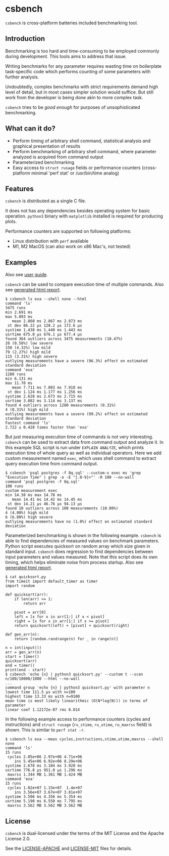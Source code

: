 # csbench

`csbench` is cross-platform batteries included benchmarking tool.

## Introduction

Benchmarking is too hard and time-consuming to be employed commonly during development. 
This tools aims to address that issue.

Writing benchmarks for any parameter requires wasting time on boilerplate task-specific code which performs counting of some parameters with further analysis.

Undoubtedly, complex benchmarks with strict requirements demand high level of detail, but in most cases simpler solution would suffice. 
But still work from the developer is being done akin to more complex task.

`csbench` tries to be *good enough* for purposes of unsophisticated benchmarking. 

## What can it do?

* Perform timing of arbitrary shell command, statistical analysis and graphical presentation of results
* Perform benchmarking of arbitrary shell command, where parameter analyzed is acquired from command output 
* Parameterized benchmarking 
* Easy access to `struct rusage` fields or performance counters (cross-platform minimal 'perf stat' or /usr/bin/time analog)

## Features

`csbench` is distributed as a single C file. 

It does not has any dependencies besides operating system for basic operation. `python3` binary with `matplotlib` installed is required for producing plots.

Performance counters are supported on following platforms:
* Linux distribution with `perf` available
* M1, M2 MacOS (can also work on x86 Mac's, not tested)

## Examples

Also see [user guide](docs/user_guide.md).

`csbench` can be used to compare execution time of multiple commands.
Also see [generated html report](https://holodome.github.io/csbench/cmp).
```
$ csbench ls exa --shell none --html
command 'ls'
3475 runs
min 2.691 ms
max 5.893 ms
   mean 2.860 ms 2.867 ms 2.873 ms
 st dev 86.22 μs 128.2 μs 172.6 μs
systime 1.438 ms 1.440 ms 1.443 ms
usrtime 675.0 μs 676.1 μs 677.4 μs
found 364 outliers across 3475 measurements (10.47%)
20 (0.58%) low severe
150 (4.32%) low mild
79 (2.27%) high mild
115 (3.31%) high severe
outlying measurements have a severe (96.3%) effect on estimated standard deviation
command 'exa'
1280 runs
min 6.131 ms
max 11.70 ms
   mean 7.711 ms 7.803 ms 7.910 ms
 st dev 1.124 ms 1.177 ms 1.256 ms
systime 2.628 ms 2.673 ms 2.715 ms
usrtime 3.082 ms 3.114 ms 3.137 ms
found 4 outliers across 1280 measurements (0.31%)
4 (0.31%) high mild
outlying measurements have a severe (99.2%) effect on estimated standard deviation
Fastest command 'ls'
2.722 ± 0.428 times faster than 'exa'
```

But just measuring execution time of commands is not very interesting. 
`csbench` can be used to extract data from command output and analyze it. 
In this example SQL script is run under `EXPLAIN ANALYZE`, which prints execution time of whole query as well as individual operators. 
Here we add custom measurement named `exec`, which uses shell command to extract query execution time from command output.

```
$ csbench 'psql postgres -f 8q.sql' --custom-x exec ms 'grep "Execution Time" | grep -o -E "[.0-9]+"' -R 100 --no-wall
command 'psql postgres -f 8q.sql'
100 runs
custom measurement exec
min 14.38 ms max 14.78 ms
   mean 14.41 ms 14.42 ms 14.45 ms
 st dev 14.21 μs 46.76 μs 94.13 μs
found 10 outliers across 100 measurements (10.00%)
4 (4.00%) high mild
6 (6.00%) high severe
outlying measurements have no (1.0%) effect on estimated standard deviation
```

Parameterized benchmarking is shown in the following example.
`csbench` is able to find dependencies of measured values on benchmark
parameters. Python script executes quicksort on random array which size given 
in standard input. `csbench` does regression to find dependencies 
between input parameters and values measured.
Note that this script does its own timing, which helps eliminate noise 
from process startup.
Also see [generated html report](https://holodome.github.io/csbench/regr).

```
$ cat quicksort.py
from timeit import default_timer as timer
import random

def quicksort(arr):
    if len(arr) <= 1:
        return arr

    pivot = arr[0]
    left = [x for x in arr[1:] if x < pivot]
    right = [x for x in arr[1:] if x >= pivot]
    return quicksort(left) + [pivot] + quicksort(right)

def gen_arr(n):
    return [random.randrange(n) for _ in range(n)]

n = int(input())
arr = gen_arr(n)
start = timer()
quicksort(arr)
end = timer()
print(end - start)
$ csbench 'echo {n} | python3 quicksort.py' --custom t --scan n/100/10000/1000 --html --no-wall
...
command group 'echo {n} | python3 quicksort.py' with parameter n
lowest time 111.5 μs with n=100
highest time 13.33 ms with n=9100
mean time is most likely linearithmic (O(N*log(N))) in terms of parameter
linear coef 1.12172e-07 rms 0.014
```

In the following example access to performance counters (cycles and instructions) and `struct rusage` (`ru_stime`, `ru_utime`, `ru_maxrss` field) is shown.
This is similar to `perf stat -r`.
```
$ csbench ls exa --meas cycles,instructions,stime,utime,maxrss --shell none
command 'ls'
15 runs
 cycles 2.05e+06 2.97e+06 4.71e+06
    ins 5.45e+06 6.92e+06 8.29e+06
systime 2.678 ms 3.104 ms 3.920 ms
usrtime 776.8 μs 951.0 μs 1.296 ms
 maxrss 1.344 MB 1.361 MB 1.424 MB
command 'exa'
15 runs
 cycles 1.02e+07 1.15e+07  1.4e+07
    ins 3.56e+07 3.67e+07 3.81e+07
systime 3.506 ms 4.356 ms 5.354 ms
usrtime 5.190 ms 6.550 ms 7.795 ms
 maxrss 3.562 MB 3.562 MB 3.562 MB
```

## License 

`csbench` is dual-licensed under the terms of the MIT License and the Apache License 2.0.

See the [LICENSE-APACHE](LICENSE-APACHE) and [LICENSE-MIT](LICENSE-MIT) files for details.
